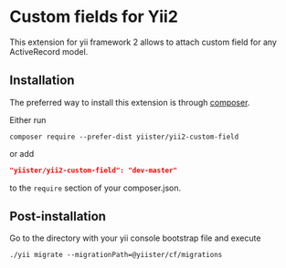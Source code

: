 # Custom fields for Yii2

This extension for yii framework 2 allows to attach custom field for any ActiveRecord model.

## Installation

The preferred way to install this extension is through [composer](http://getcomposer.org/download/).

Either run

```
composer require --prefer-dist yiister/yii2-custom-field
```

or add

```json
"yiister/yii2-custom-field": "dev-master"
```

to the `require` section of your composer.json.

## Post-installation

Go to the directory with your yii console bootstrap file and execute

```
./yii migrate --migrationPath=@yiister/cf/migrations
```
